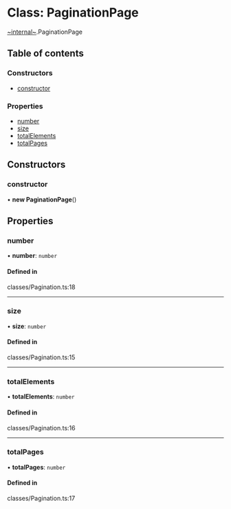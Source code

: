 # Class: PaginationPage

[~internal~](../wiki/~internal~).PaginationPage

## Table of contents

### Constructors

- [constructor](../wiki/~internal~.PaginationPage#constructor)

### Properties

- [number](../wiki/~internal~.PaginationPage#number)
- [size](../wiki/~internal~.PaginationPage#size)
- [totalElements](../wiki/~internal~.PaginationPage#totalelements)
- [totalPages](../wiki/~internal~.PaginationPage#totalpages)

## Constructors

### constructor

• **new PaginationPage**()

## Properties

### number

• **number**: `number`

#### Defined in

classes/Pagination.ts:18

___

### size

• **size**: `number`

#### Defined in

classes/Pagination.ts:15

___

### totalElements

• **totalElements**: `number`

#### Defined in

classes/Pagination.ts:16

___

### totalPages

• **totalPages**: `number`

#### Defined in

classes/Pagination.ts:17

